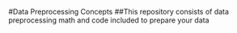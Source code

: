 #Data Preprocessing Concepts
##This repository consists of data preprocessing math and code included to prepare your data
